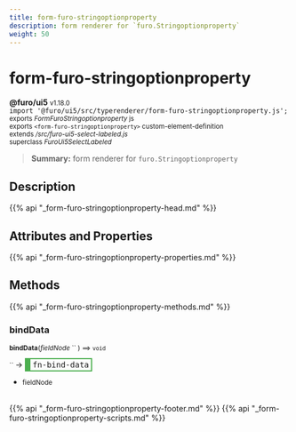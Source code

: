```yaml
---
title: form-furo-stringoptionproperty
description: form renderer for `furo.Stringoptionproperty`
weight: 50
---
```


# form-furo-stringoptionproperty
**@furo/ui5** <small>v1.18.0</small>
<br>`import '@furo/ui5/src/typerenderer/form-furo-stringoptionproperty.js';`<small>
<br>exports *FormFuroStringoptionproperty* js
<br>exports `<form-furo-stringoptionproperty>` custom-element-definition
<br>extends */src/furo-ui5-select-labeled.js*
<br>superclass *FuroUi5SelectLabeled*</small>

> **Summary:** form renderer for `furo.Stringoptionproperty`

## Description



{{% api "_form-furo-stringoptionproperty-head.md" %}}

## Attributes and Properties
{{% api "_form-furo-stringoptionproperty-properties.md" %}}




## Methods
{{% api "_form-furo-stringoptionproperty-methods.md" %}}


### **bindData**
<small>**bindData**(*fieldNode* `` ) ⟹ `void`</small>

<small>`` </small> →
<span  style="border-width:2px 2px 2px 10px; border-style: solid;border-color:  rgb(76, 175, 80);font-family:monospace; padding:2px 4px;">fn-bind-data</span>



- <small>fieldNode </small>
<br><br>




{{% api "_form-furo-stringoptionproperty-footer.md" %}}
{{% api "_form-furo-stringoptionproperty-scripts.md" %}}
